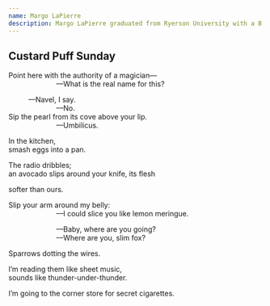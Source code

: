 ```yaml
---
name: Margo LaPierre
description: Margo LaPierre graduated from Ryerson University with a B.A. in Arts and Contemporary Studies, Philosophy Major. Her writing reflects a Canadian urban sensibility. She has been mentored by poets Hoa Nguyen and Elana Wolff. Margo’s poetry has been published in <i>Bywords Literary Quarterly</i>, <i>The Feathertale Review</i>, <i>The Antigonish Review</i>, <i>The Claremont Review</i>, and in <i>EAT IT&colon; A Literary Cookbook of Food, Sex and Feminism</i>.
---
```


<div class="poem">
  <h2>Custard Puff Sunday</h2>
  <p>
    Point here with the authority of a magician––<br>
    &nbsp;&nbsp;&nbsp;&nbsp;&nbsp;&nbsp;&nbsp;&nbsp;&nbsp;&nbsp;&nbsp;&nbsp;&nbsp;&nbsp;&nbsp;&nbsp;&nbsp;&nbsp;&nbsp;&nbsp;&nbsp;&nbsp;&nbsp; ––What is the real name for this?
  </p>
  <p>
    &nbsp;&nbsp;&nbsp;&nbsp;&nbsp;&nbsp;&nbsp;&nbsp;&nbsp; ––Navel, I say.<br>
    &nbsp;&nbsp;&nbsp;&nbsp;&nbsp;&nbsp;&nbsp;&nbsp;&nbsp;&nbsp;&nbsp;&nbsp;&nbsp;&nbsp;&nbsp;&nbsp;&nbsp;&nbsp;&nbsp;&nbsp;&nbsp;&nbsp;&nbsp; ––No.<br>
    Sip the pearl from its cove above your lip.<br>
    &nbsp;&nbsp;&nbsp;&nbsp;&nbsp;&nbsp;&nbsp;&nbsp;&nbsp;&nbsp;&nbsp;&nbsp;&nbsp;&nbsp;&nbsp;&nbsp;&nbsp;&nbsp;&nbsp;&nbsp;&nbsp;&nbsp;&nbsp; ––Umbilicus.
  </p>
  <p>
    In the kitchen,<br>
    smash eggs into a pan.
  </p>
  <p>
    The radio dribbles;<br>
    an avocado slips around your knife, its flesh
  </p>
  <p>
    softer than ours.
  </p>
  <p>
    Slip your arm around my belly:<br>
    &nbsp;&nbsp;&nbsp;&nbsp;&nbsp;&nbsp;&nbsp;&nbsp;&nbsp;&nbsp;&nbsp;&nbsp;&nbsp;&nbsp;&nbsp;&nbsp;&nbsp;&nbsp;&nbsp;&nbsp;&nbsp;&nbsp;&nbsp; ––I could slice you like lemon meringue.
  </p>
  <p>
    &nbsp;&nbsp;&nbsp;&nbsp;&nbsp;&nbsp;&nbsp;&nbsp;&nbsp;&nbsp;&nbsp;&nbsp;&nbsp;&nbsp;&nbsp;&nbsp;&nbsp;&nbsp;&nbsp;&nbsp;&nbsp;&nbsp;&nbsp; ––Baby, where are you going?<br>
    &nbsp;&nbsp;&nbsp;&nbsp;&nbsp;&nbsp;&nbsp;&nbsp;&nbsp;&nbsp;&nbsp;&nbsp;&nbsp;&nbsp;&nbsp;&nbsp;&nbsp;&nbsp;&nbsp;&nbsp;&nbsp;&nbsp;&nbsp; ––Where are you, slim fox?
  </p>
  <p>
    Sparrows dotting the wires.
  </p>
  <p>
    I’m reading them like sheet music,<br>
    sounds like thunder-under-thunder.
  </p>
  <p>
    I’m going to the corner store for secret cigarettes.
  </p>
</div>
